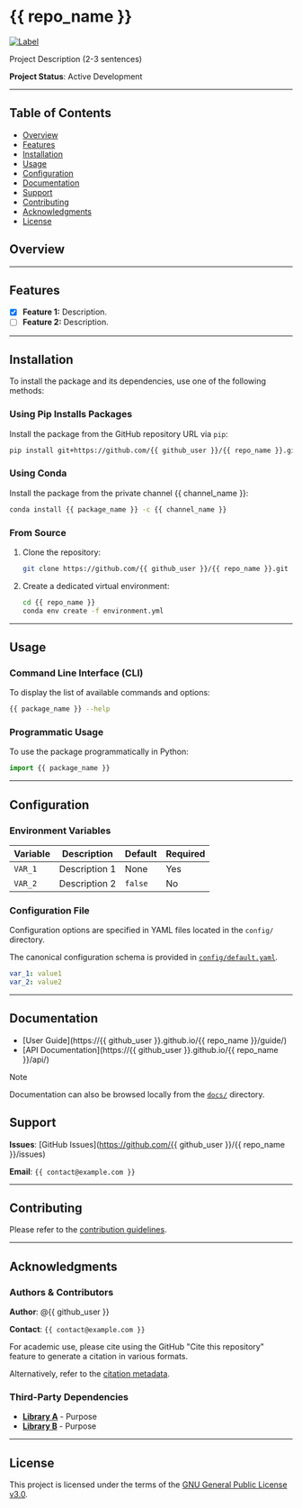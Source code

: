 <!--
TODO: Replace all placeholders of the form `{{ ... }}` with project-specific values.

- `{{ repo_name }}`          : Repository name
- `{{ github_user }}`        : GitHub username of the project owner
- `{{ package_name }}`       : Python package name
- `{{ channel_name }}`       : Conda channel name
- `{{ contact@example.com }}`: Contact email address

TODO: Review and adapt all descriptive content to reflect the specific details of the project (e.g.,
project description, feature list, variable names, file paths, command-line examples, documentation
links).
-->
# {{ repo_name }}

[![Label](https://url.to/badge.svg)](https://url.to/target)

Project Description (2-3 sentences)

**Project Status**: Active Development

---

## Table of Contents

- [Overview](#overview)
- [Features](#features)
- [Installation](#installation)
- [Usage](#usage)
- [Configuration](#configuration)
- [Documentation](#documentation)
- [Support](#support)
- [Contributing](#contributing)
- [Acknowledgments](#acknowledgments)
- [License](#license)

## Overview

---

## Features

- [X] **Feature 1:** Description.
- [ ] **Feature 2:** Description.

---

## Installation

To install the package and its dependencies, use one of the following methods:

### Using Pip Installs Packages

Install the package from the GitHub repository URL via `pip`:

```bash
pip install git+https://github.com/{{ github_user }}/{{ repo_name }}.git
```

### Using Conda

Install the package from the private channel {{ channel_name }}:

```bash
conda install {{ package_name }} -c {{ channel_name }}
```

### From Source

1. Clone the repository:

      ```bash
      git clone https://github.com/{{ github_user }}/{{ repo_name }}.git
      ```

2. Create a dedicated virtual environment:

      ```bash
      cd {{ repo_name }}
      conda env create -f environment.yml
      ```

---

## Usage

### Command Line Interface (CLI)

To display the list of available commands and options:

```sh
{{ package_name }} --help
```

### Programmatic Usage

To use the package programmatically in Python:

```python
import {{ package_name }}
```

---

## Configuration

### Environment Variables

|Variable|Description|Default|Required|
|---|---|---|---|
|`VAR_1`|Description 1|None|Yes|
|`VAR_2`|Description 2|`false`|No|

### Configuration File

Configuration options are specified in YAML files located in the `config/` directory.

The canonical configuration schema is provided in [`config/default.yaml`](config/default.yaml).

```yaml
var_1: value1
var_2: value2
```

---

## Documentation

- [User Guide](https://{{ github_user }}.github.io/{{ repo_name }}/guide/)
- [API Documentation](https://{{ github_user }}.github.io/{{ repo_name }}/api/)

> [!NOTE]
> Documentation can also be browsed locally from the [`docs/`](docs/) directory.

## Support

**Issues**: [GitHub Issues](https://github.com/{{ github_user }}/{{ repo_name }}/issues)

**Email**: `{{ contact@example.com }}`

---

## Contributing

Please refer to the [contribution guidelines](CONTRIBUTING.md).

---

## Acknowledgments

### Authors & Contributors

**Author**: @{{ github_user }}

**Contact**: `{{ contact@example.com }}`

For academic use, please cite using the GitHub "Cite this repository" feature to
generate a citation in various formats.

Alternatively, refer to the [citation metadata](CITATION.cff).

### Third-Party Dependencies

- **[Library A](link)** - Purpose
- **[Library B](link)** - Purpose

---

## License

This project is licensed under the terms of the [GNU General Public License v3.0](LICENSE).
